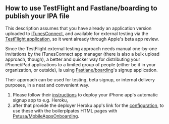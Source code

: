 ## How to use TestFlight and Fastlane/boarding to publish your IPA file

This description assumes that you have already an application version uploaded to [iTunesConnect](https://itunesconnect.apple.com/), and available for external testing via the [TestFlight application](https://developer.apple.com/testflight/), so it went already through Apple's beta app review.

Since the TestFlight external testing approach needs manual one-by-one invitations by the iTunesConnect app manager (there is also a bulk upload approach, though), a better and quicker way for distributing your iPhone/iPad applications to a limited group of people (either be it in your organization, or outside), is using [Fastlane/boarding](https://github.com/fastlane/boarding)'s signup application.

Their approach can be used for testing, beta signup, or internal delivery purposes, in a neat and convenient way.

1. Please follow their [instructions](https://github.com/fastlane/boarding) to deploy your iPhone app's automatic signup app to e.g. Heroku, 
2. after that provide the deployer Heroku app's link for the [configuration](../README.md#configuration-file-appjs), to use these with the boilerplpates HTML pages with [Petusa/MobileAppsOnboarding](https://github.com/petusa/MobileAppsOnboarding).
